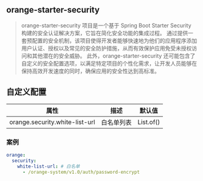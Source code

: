 ## orange-starter-security

> orange-starter-security 项目是一个基于 Spring Boot Starter Security 构建的安全认证解决方案，它旨在简化安全功能的集成过程。
> 通过提供一套预配置的安全机制，该项目使得开发者能够快速地为他们的应用程序添加用户认证、授权以及常见的安全防护措施，从而有效保护应用免受未授权访问和其他潜在的安全威胁。
> 此外，orange-starter-security 还可能包含了自定义的安全配置选项，以满足特定项目的个性化需求，让开发人员能够在保持高效开发速度的同时，确保应用的安全性达到高标准。

## 自定义配置

| 属性                             | 描述    | 默认值       |
|--------------------------------|-------|-----------|
| orange.security.white-list-url | 白名单列表 | List.of() |

### 案例

```yaml
orange:
  security:
    white-list-url: # 白名单
      - /orange-system/v1.0/auth/password-encrypt
```


